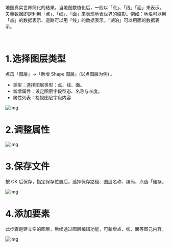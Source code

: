 地图真实世界简化的结果。当地图数值化后，一般以「点」、「线」「面」来表示。矢量数据即是利用「点」、「线」、「面」来表现地表世界的缩影。例如：地名可以用「点」的数据表示、道路可以用「线」的数据表示。「湖泊」可以用面的数据表示。

​    

# 1.选择图层类型

点击「图层」→「新增 Shape 图层」(以点图层为例) 。

- 类型：选择图层类型：点、线、面。
- 新增属性：设定图层字段型态、名称与长度。
- 属性列表：检视图层字段内容

![img](https://image.malagis.com/pic/gis/qgis-handbook-2-2/image112.jpg)

# 2.调整属性

![img](https://image.malagis.com/pic/gis/qgis-handbook-2-2/image113.jpg)

  

# 3.保存文件

按 OK 后保存，指定保存位置后，选择保存路径、图层名称、编码，点选「储存」

![img](https://image.malagis.com/pic/gis/qgis-handbook-2-2/image114.jpg)

# 4.添加要素

此步骤是建立空的图层，后续透过图层编辑功能，可新增点、线、面等图元内容。

![img](https://image.malagis.com/pic/gis/qgis-handbook-2-2/image115.jpg)

  
